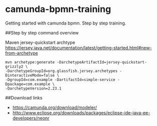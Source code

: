 # camunda-bpmn-training
Getting started with camunda bpmn. Step by step training.

##Step by step command overview

Maven jersey-quickstart archtype
https://jersey.java.net/documentation/latest/getting-started.html#new-from-archetype
```
mvn archetype:generate -DarchetypeArtifactId=jersey-quickstart-grizzly2 \
-DarchetypeGroupId=org.glassfish.jersey.archetypes -DinteractiveMode=false \
-DgroupId=com.example -DartifactId=simple-service -Dpackage=com.example \
-DarchetypeVersion=2.23.1
```

##Download links
- https://camunda.org/download/modeler/
- http://www.eclipse.org/downloads/packages/eclipse-ide-java-ee-developers/neonr
